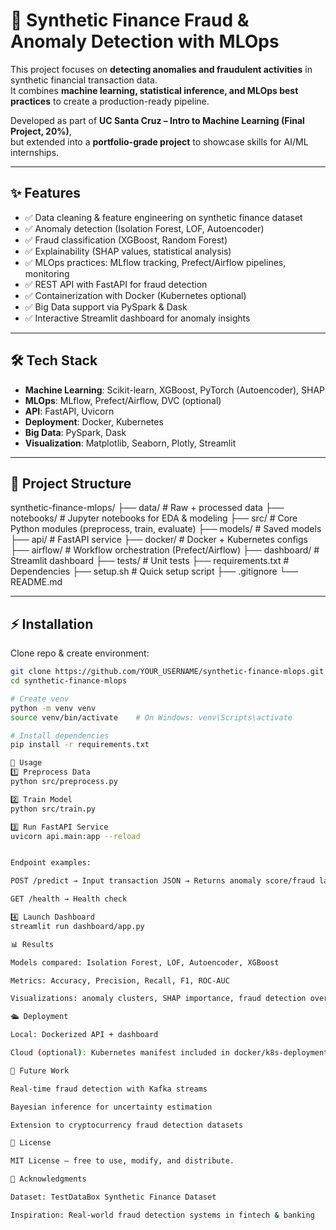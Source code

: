 # 🚀 Synthetic Finance Fraud & Anomaly Detection with MLOps

This project focuses on **detecting anomalies and fraudulent activities** in synthetic financial transaction data.  
It combines **machine learning, statistical inference, and MLOps best practices** to create a production-ready pipeline.

Developed as part of **UC Santa Cruz – Intro to Machine Learning (Final Project, 20%)**,  
but extended into a **portfolio-grade project** to showcase skills for AI/ML internships.

---

## ✨ Features
- ✅ Data cleaning & feature engineering on synthetic finance dataset  
- ✅ Anomaly detection (Isolation Forest, LOF, Autoencoder)  
- ✅ Fraud classification (XGBoost, Random Forest)  
- ✅ Explainability (SHAP values, statistical analysis)  
- ✅ MLOps practices: MLflow tracking, Prefect/Airflow pipelines, monitoring  
- ✅ REST API with FastAPI for fraud detection  
- ✅ Containerization with Docker (Kubernetes optional)  
- ✅ Big Data support via PySpark & Dask  
- ✅ Interactive Streamlit dashboard for anomaly insights  

---

## 🛠 Tech Stack
- **Machine Learning**: Scikit-learn, XGBoost, PyTorch (Autoencoder), SHAP  
- **MLOps**: MLflow, Prefect/Airflow, DVC (optional)  
- **API**: FastAPI, Uvicorn  
- **Deployment**: Docker, Kubernetes  
- **Big Data**: PySpark, Dask  
- **Visualization**: Matplotlib, Seaborn, Plotly, Streamlit  

---

## 📂 Project Structure
synthetic-finance-mlops/
├── data/ # Raw + processed data
├── notebooks/ # Jupyter notebooks for EDA & modeling
├── src/ # Core Python modules (preprocess, train, evaluate)
├── models/ # Saved models
├── api/ # FastAPI service
├── docker/ # Docker + Kubernetes configs
├── airflow/ # Workflow orchestration (Prefect/Airflow)
├── dashboard/ # Streamlit dashboard
├── tests/ # Unit tests
├── requirements.txt # Dependencies
├── setup.sh # Quick setup script
├── .gitignore
└── README.md


---

## ⚡ Installation
Clone repo & create environment:  

```bash
git clone https://github.com/YOUR_USERNAME/synthetic-finance-mlops.git
cd synthetic-finance-mlops

# Create venv
python -m venv venv
source venv/bin/activate    # On Windows: venv\Scripts\activate

# Install dependencies
pip install -r requirements.txt

🚀 Usage
1️⃣ Preprocess Data
python src/preprocess.py

2️⃣ Train Model
python src/train.py

3️⃣ Run FastAPI Service
uvicorn api.main:app --reload


Endpoint examples:

POST /predict → Input transaction JSON → Returns anomaly score/fraud label

GET /health → Health check

4️⃣ Launch Dashboard
streamlit run dashboard/app.py

📊 Results

Models compared: Isolation Forest, LOF, Autoencoder, XGBoost

Metrics: Accuracy, Precision, Recall, F1, ROC-AUC

Visualizations: anomaly clusters, SHAP importance, fraud detection over time

🛳 Deployment

Local: Dockerized API + dashboard

Cloud (optional): Kubernetes manifest included in docker/k8s-deployment.yaml

🔮 Future Work

Real-time fraud detection with Kafka streams

Bayesian inference for uncertainty estimation

Extension to cryptocurrency fraud detection datasets

📜 License

MIT License – free to use, modify, and distribute.

🙌 Acknowledgments

Dataset: TestDataBox Synthetic Finance Dataset

Inspiration: Real-world fraud detection systems in fintech & banking